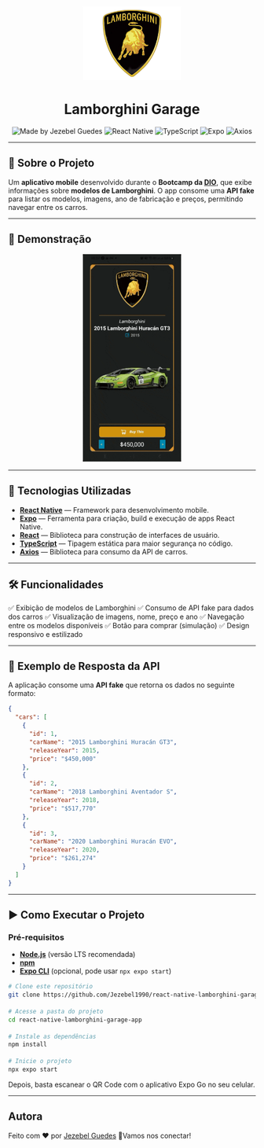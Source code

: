 <div align="center"> <a href="#"> <img src="./assets/logo.png" width="200" /> </a>
<!-- project name --> 

<h1 align="center">Lamborghini Garage</h1>

  <!-- project badges -->
  <p align="center">
    <img alt="Made by Jezebel Guedes" src="https://img.shields.io/badge/Made%20by-Jezebel%20Guedes-6E40C9?style=for-the-badge&logo=github&logoColor=FFFFFF" />
    <img alt="React Native" src="https://img.shields.io/badge/React%20Native-61DAFB?style=for-the-badge&logo=react&logoColor=000000" />
    <img alt="TypeScript" src="https://img.shields.io/badge/TypeScript-3178C6?style=for-the-badge&logo=typescript&logoColor=FFFFFF" />
    <img alt="Expo" src="https://img.shields.io/badge/Expo-000020?style=for-the-badge&logo=expo&logoColor=FFFFFF" />
    <img alt="Axios" src="https://img.shields.io/badge/Axios-5A29E4?style=for-the-badge&logo=axios&logoColor=FFFFFF" />
  </p>
</div>

---

## 📌 Sobre o Projeto

Um **aplicativo mobile** desenvolvido durante o **Bootcamp da [DIO](https://www.dio.me/en/bootcamp/meutudo-mobile-developer)**, que exibe informações sobre **modelos de Lamborghini**.
O app consome uma **API fake** para listar os modelos, imagens, ano de fabricação e preços, permitindo navegar entre os carros.

---

## 📱 Demonstração
<div align="center"> <a href="#"> <img src="./assets/images/preview.gif" width="200" alt="preview" /> </a> </div>

---


## 🚀 Tecnologias Utilizadas

- **[React Native](https://reactnative.dev/)** — Framework para desenvolvimento mobile.
- **[Expo](https://expo.dev/)** — Ferramenta para criação, build e execução de apps React Native.
- **[React](https://react.dev/)** — Biblioteca para construção de interfaces de usuário.
- **[TypeScript](https://www.typescriptlang.org/)** — Tipagem estática para maior segurança no código.
- **[Axios](https://axios-http.com/)** — Biblioteca para consumo da API de carros.
--- 

## 🛠️ Funcionalidades

✅ Exibição de modelos de Lamborghini
✅ Consumo de API fake para dados dos carros
✅ Visualização de imagens, nome, preço e ano
✅ Navegação entre os modelos disponíveis
✅ Botão para comprar (simulação)
✅ Design responsivo e estilizado

--- 
## 📡 Exemplo de Resposta da API

A aplicação consome uma **API fake** que retorna os dados no seguinte formato:

```json
{
  "cars": [
    {
      "id": 1,
      "carName": "2015 Lamborghini Huracán GT3",
      "releaseYear": 2015,
      "price": "$450,000"
    },
    {
      "id": 2,
      "carName": "2018 Lamborghini Aventador S",
      "releaseYear": 2018,
      "price": "$517,770"
    },
    {
      "id": 3,
      "carName": "2020 Lamborghini Huracán EVO",
      "releaseYear": 2020,
      "price": "$261,274"
    }
  ]
}
```
---

## ▶️ Como Executar o Projeto

### Pré-requisitos

- [**Node.js**](https://nodejs.org/) (versão LTS recomendada)
- [**npm**](https://www.npmjs.com/)
- [**Expo CLI**](https://docs.expo.dev/get-started/installation/) (opcional, pode usar `npx expo start`)

```bash
# Clone este repositório
git clone https://github.com/Jezebel1990/react-native-lamborghini-garage-app.git

# Acesse a pasta do projeto
cd react-native-lamborghini-garage-app

# Instale as dependências
npm install

# Inicie o projeto
npx expo start
```
Depois, basta escanear o QR Code com o aplicativo Expo Go no seu celular.

---
## Autora
Feito com ❤️ por [Jezebel Guedes](https://www.linkedin.com/in/jezebel-guedes/) 👋Vamos nos conectar!
